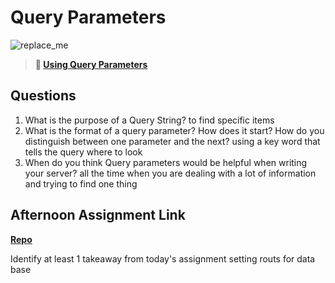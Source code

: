 # Query Parameters

![replace_me](https://codeworks.blob.core.windows.net/public/assets/img/illustrations/placeholder.svg)

> **📖 [Using Query Parameters](https://codeworksacademy.com/fs-student-guide/resources/wk5/01-Query-Parameters)**

## Questions

1. What is the purpose of a Query String?
to find specific items
2. What is the format of a query parameter? How does it start? How do you distinguish between one parameter and the next?
using a key word that tells the query where to look
3. When do you think Query parameters would be helpful when writing your server?
all the time when you are dealing with a lot of information and trying to find one thing
## Afternoon Assignment Link

**[Repo](https://github.com/LiamSmith1992/pandaHut)**

Identify at least 1 takeaway from today's assignment
setting routs for data base 